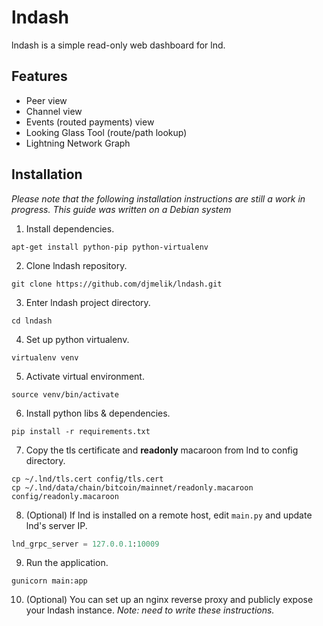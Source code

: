 # lndash

lndash is a simple read-only web dashboard for lnd.

## Features
* Peer view
* Channel view
* Events (routed payments) view
* Looking Glass Tool (route/path lookup)
* Lightning Network Graph

## Installation
*Please note that the following installation instructions are still a work in progress. This guide was written on a Debian system*

1. Install dependencies.

```
apt-get install python-pip python-virtualenv
```

2. Clone lndash repository.

```
git clone https://github.com/djmelik/lndash.git
```

3. Enter lndash project directory.

```
cd lndash
```

4. Set up python virtualenv.

```
virtualenv venv
```

5. Activate virtual environment.

```
source venv/bin/activate
```

6. Install python libs & dependencies.

```
pip install -r requirements.txt
```

7. Copy the tls certificate and **readonly** macaroon from lnd to config directory.

```
cp ~/.lnd/tls.cert config/tls.cert
cp ~/.lnd/data/chain/bitcoin/mainnet/readonly.macaroon config/readonly.macaroon
```

8. (Optional) If lnd is installed on a remote host, edit `main.py` and update lnd's server IP.

```python
lnd_grpc_server = 127.0.0.1:10009
```

9. Run the application.

```
gunicorn main:app
```

10. (Optional) You can set up an nginx reverse proxy and publicly expose your lndash instance. *Note: need to write these instructions.*
